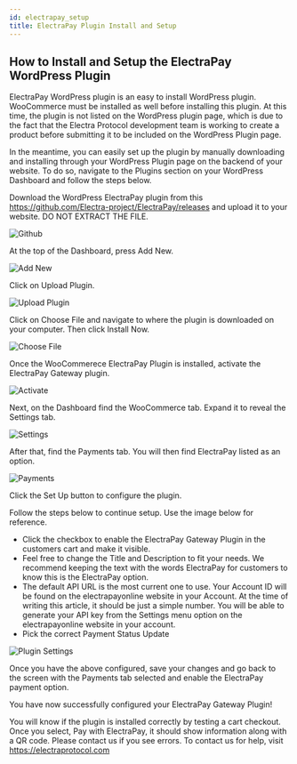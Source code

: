 ```yaml
---
id: electrapay_setup
title: ElectraPay Plugin Install and Setup
---
```


## How to Install and Setup the ElectraPay WordPress Plugin

ElectraPay WordPress plugin is an easy to install WordPress plugin. WooCommerce must be installed as well before installing this plugin. At this time, the plugin is not listed on the WordPress plugin page, which is due to the fact that the Electra Protocol development team is working to create a product before submitting it to be included on the WordPress Plugin page.

In the meantime, you can easily set up the plugin by manually downloading and installing through your WordPress Plugin page on the backend of your website. To do so, navigate to the Plugins section on your WordPress Dashboard and follow the steps below.

Download the WordPress ElectraPay plugin from this <a href="https://github.com/Electra-project/ElectraPay/releases">https://github.com/Electra-project/ElectraPay/releases</a> and upload it to your website. DO NOT EXTRACT THE FILE.

![Github](/img/github.png)

At the top of the Dashboard, press Add New.

![Add New](/img/add_new.png)

Click on Upload Plugin.

![Upload Plugin](/img/add_plugin.png)

Click on Choose File and navigate to where the plugin is downloaded on your computer. Then click Install Now.

![Choose File](/img/choose_file.png)

Once the WooCommerece ElectraPay Plugin is installed, activate the ElectraPay Gateway plugin.

![Activate](/img/activate.png)

Next, on the Dashboard find the WooCommerce tab. Expand it to reveal the Settings tab.

![Settings](/img/settings.png)

After that, find the Payments tab. You will then find ElectraPay listed as an option.

![Payments](/img/payments.png)

Click the Set Up button to configure the plugin. 

Follow the steps below to continue setup. Use the image below for reference.
* Click the checkbox to enable the ElectraPay Gateway Plugin in the customers cart and make it visible. 
* Feel free to change the Title and Description to fit your needs. We recommend keeping the text with the words ElectraPay for customers to know this is the ElectraPay option.
* The default API URL is the most current one to use. Your Account ID will be found on the electrapayonline website in your Account. At the time of writing this article, it should be just a simple number. You will be able to generate your API key from the Settings menu option on the electrapayonline website in your account.
* Pick the correct Payment Status Update

![Plugin Settings](/img/plugin_settings.png)

Once you have the above configured, save your changes and go back to the screen with the Payments tab selected and enable the ElectraPay payment option.

You have now successfully configured your ElectraPay Gateway Plugin!

You will know if the plugin is installed correctly by testing a cart checkout. Once you select, Pay with ElectraPay, it should show information along with a QR code. Please contact us if you see errors. To contact us for help, visit <a href="https://electraprotocol.com">https://electraprotocol.com</a>
